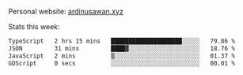 Personal website: [ardinusawan.xyz](https://ardinusawan.xyz)

Stats this week:
<!--START_SECTION:waka-->

```txt
TypeScript   2 hrs 15 mins   ████████████████████░░░░░   79.86 %
JSON         31 mins         ████▓░░░░░░░░░░░░░░░░░░░░   18.76 %
JavaScript   2 mins          ▒░░░░░░░░░░░░░░░░░░░░░░░░   01.37 %
GDScript     0 secs          ░░░░░░░░░░░░░░░░░░░░░░░░░   00.01 %
```

<!--END_SECTION:waka-->
